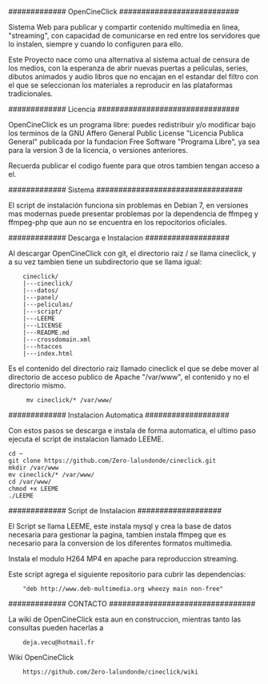 ############# OpenCineClick ###########################

Sistema Web para publicar y compartir contenido multimedia en linea, "streaming", 
con capacidad de comunicarse en red entre los servidores que lo instalen, siempre y cuando 
lo configuren para ello.

Este Proyecto nace como una alternativa al sistema actual de censura de los medios, con la esperanza
de abrir nuevas puertas a peliculas, series, dibutos animados y audio libros que no encajan en el estandar
del filtro con el que se seleccionan los materiales a reproducir en las plataformas tradicionales.

############# Licencia ################################

OpenCineClick es un programa libre: puedes redistribuir y/o modificar bajo
los terminos de la GNU Affero General Public License "Licencia Publica General"
publicada por la fundacion Free Software "Programa Libre", ya sea para la version 3
de la licencia, o versiones anteriores.

Recuerda publicar el codigo fuente para que otros tambien tengan acceso a el.

############# Sistema #################################

El script de instalación funciona sin problemas en Debian 7, en versiones mas modernas puede
presentar problemas por la dependencia de ffmpeg y ffmpeg-php que aun no se encuentra en los 
repocitorios oficiales.

############# Descarga e Instalacion ###################

Al descargar OpenCineClick con git, el directorio raiz / se llama cineclick,
y a su vez tambien tiene un subdirectorio que se llama igual:

        cineclick/
        |---cineclick/
        |---datos/
        |---panel/
        |---peliculas/
        |---script/
        |---LEEME
        |---LICENSE
        |---README.md
        |---crossdomain.xml
        |---htacces
        |---index.html

Es el contenido del directorio raiz llamado cineclick el que se debe mover al 
directorio de acceso publico de Apache "/var/www", el contenido y no el directorio mismo.

         mv cineclick/* /var/www/

############# Instalacion Automatica ###################

Con estos pasos se descarga e instala de forma automatica, el ultimo paso ejecuta el script
de instalacion llamado LEEME.

    cd ~
    git clone https://github.com/Zero-lalundonde/cineclick.git
    mkdir /var/www
    mv cineclick/* /var/www/
    cd /var/www/
    chmod +x LEEME
    ./LEEME 
    
############# Script de Instalacion ################### 

El Script se llama LEEME, este instala mysql y crea la base de datos
necesaria para gestionar la pagina, tambien instala ffmpeg que es necesario
para la conversion de los diferentes formatos multimedia.

Instala el modulo H264 MP4 en apache para reproduccion streaming.

Este script agrega el siguiente repositorio para cubrir las dependencias:

        "deb http://www.deb-multimedia.org wheezy main non-free"

############# CONTACTO #################################

La wiki de OpenCineClick esta aun en construccion, mientras tanto las consultas
pueden hacerlas a 

        deja.vecu@hotmail.fr

Wiki OpenCineClick

        https://github.com/Zero-lalundonde/cineclick/wiki

